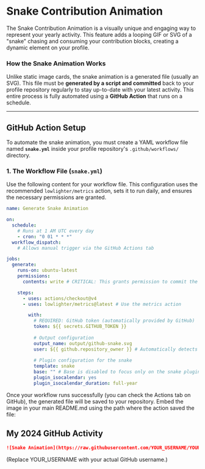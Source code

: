 # Snake Contribution Animation

The Snake Contribution Animation is a visually unique and engaging way to represent your yearly activity. This feature adds a looping GIF or SVG of a "snake" chasing and consuming your contribution blocks, creating a dynamic element on your profile.

### How the Snake Animation Works

Unlike static image cards, the snake animation is a generated file (usually an SVG). This file must be **generated by a script and committed** back to your profile repository regularly to stay up-to-date with your latest activity. This entire process is fully automated using a **GitHub Action** that runs on a schedule.

---

## GitHub Action Setup

To automate the snake animation, you must create a YAML workflow file named **`snake.yml`** inside your profile repository's `.github/workflows/` directory.

### 1. The Workflow File (`snake.yml`)

Use the following content for your workflow file. This configuration uses the recommended `lowlighter/metrics` action, sets it to run daily, and ensures the necessary permissions are granted.

```yaml
name: Generate Snake Animation

on:
  schedule:
    # Runs at 1 AM UTC every day
    - cron: "0 01 * * *"
  workflow_dispatch:
    # Allows manual trigger via the GitHub Actions tab

jobs:
  generate:
    runs-on: ubuntu-latest
    permissions:
      contents: write # CRITICAL: This grants permission to commit the new file

    steps:
      - uses: actions/checkout@v4
      - uses: lowlighter/metrics@latest # Use the metrics action

        with:
          # REQUIRED: GitHub token (automatically provided by GitHub)
          token: ${{ secrets.GITHUB_TOKEN }}
          
          # Output configuration
          output_name: output/github-snake.svg 
          user: ${{ github.repository_owner }} # Automatically detects your username
          
          # Plugin configuration for the snake
          template: snake
          base: "" # Base is disabled to focus only on the snake plugin
          plugin_isocalendar: yes
          plugin_isocalendar_duration: full-year
```
Once your workflow runs successfully (you can check the Actions tab on GitHub), the generated file will be saved to your repository. Embed the image in your main README.md using the path where the action saved the file:

## My 2024 GitHub Activity

```markdown
![Snake Animation](https://raw.githubusercontent.com/YOUR_USERNAME/YOUR_USERNAME/output/github-snake.svg)
```

(Replace YOUR_USERNAME with your actual GitHub username.)